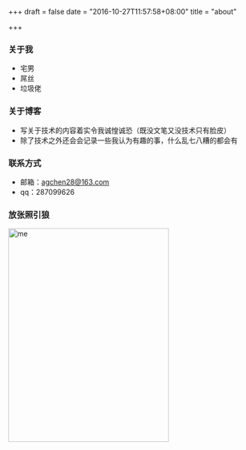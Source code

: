 +++
draft = false
date = "2016-10-27T11:57:58+08:00"
title = "about"

+++

### 关于我

* 宅男
* 屌丝
* 垃圾佬

### 关于博客

* 写关于技术的内容着实令我诚惶诚恐（既没文笔又没技术只有脸皮）
* 除了技术之外还会会记录一些我认为有趣的事，什么乱七八糟的都会有

### 联系方式

* 邮箱：agchen28@163.com
* qq：287099626 

### 放张照引狼
<img src="/imgs/about/me.jpg" width = "320" height = "426" alt="me" align=center />
